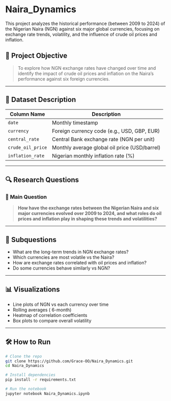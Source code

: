 # Naira_Dynamics
This project analyzes the historical performance (between 2009 to 2024) of the Nigerian Naira (NGN) against six major global currencies, focusing on exchange rate trends, volatility, and the influence of crude oil prices and inflation.

## 📌 Project Objective

> To explore how NGN exchange rates have changed over time and identify the impact of crude oil prices and inflation on the Naira’s performance against six foreign currencies.

---

## 📁 Dataset Description

| Column Name        | Description                                  |
|--------------------|----------------------------------------------|
| `date`             | Monthly timestamp                            |
| `currency`         | Foreign currency code (e.g., USD, GBP, EUR)  |
| `central_rate`     | Central Bank exchange rate (NGN per unit)    |
| `crude_oil_price`  | Monthly average global oil price (USD/barrel)|
| `inflation_rate`   | Nigerian monthly inflation rate (%)          |

---

## 🔍 Research Questions

### 🧠 **Main Question**

> **How have the exchange rates between the Nigerian Naira and six major currencies evolved over 2009 to 2024, and what roles do oil prices and inflation play in shaping these trends and volatilities?**

---

## 📌 Subquestions
* What are the long-term trends in NGN exchange rates?
* Which currencies are most volatile vs the Naira?
* How are exchange rates correlated with oil prices and inflation?
* Do some currencies behave similarly vs NGN?

---

## 📊 Visualizations 

- Line plots of NGN vs each currency over time
- Rolling averages ( 6-month)
- Heatmap of correlation coefficients
- Box plots to compare overall volatility


---

## 🛠️ How to Run

```bash
# Clone the repo
git clone https://github.com/Grace-OO/Naira_Dynamics.git
cd Naira_Dynamics

# Install dependencies
pip install -r requirements.txt

# Run the notebook
jupyter notebook Naira_Dynamics.ipynb
